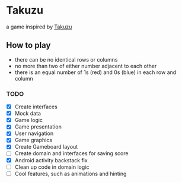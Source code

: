 # Takuzu
a game inspired by [Takuzu](https://en.wikipedia.org/wiki/Takuzu)

## How to play
 - there can be no identical rows or columns
 - no more than two of either number adjacent to each other
 - there is an equal number of 1s (red) and 0s (blue) in each row and column

### TODO
- [X] Create interfaces
- [X] Mock data
- [X] Game logic
- [X] Game presentation
- [X] User navigation
- [X] Game graphics
- [X] Create Gameboard layout
- [ ] Create domain and interfaces for saving score
- [X] Android activity backstack fix
- [ ] Clean up code in domain logic
- [ ] Cool features, such as animations and hinting
